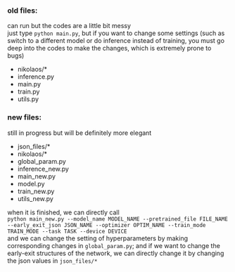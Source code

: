### old files: 

can run but the codes are a little bit messy  
just type `python main.py`, but if you want to change some settings (such as switch to a different model or do inference instead of training, you must go deep into the codes to make the changes, which is extremely prone to bugs)

- nikolaos/*
- inference.py
- main.py
- train.py
- utils.py


### new files:

still in progress but will be definitely more elegant

- json_files/*
- nikolaos/*
- global_param.py
- inference_new.py
- main_new.py
- model.py
- train_new.py
- utils_new.py

when it is finished, we can directly call  
`python main_new.py --model_name MODEL_NAME --pretrained_file FILE_NAME --early_exit_json JSON_NAME --optimizer OPTIM_NAME --train_mode TRAIN_MODE --task TASK --device DEVICE`  
and we can change the setting of hyperparameters by making corresponding changes in `global_param.py`; and if we want to change the early-exit structures of the network, we can directly change it by changing the json values in `json_files/*`
